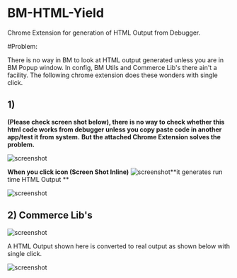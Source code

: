 BM-HTML-Yield
=============

 Chrome Extension for generation of HTML Output from Debugger.
 
#Problem:

There is no way in BM to look at HTML output generated unless you are in BM Popup window. In config, BM Utils and Commerce Lib's there ain't a facility. The following chrome extension does these wonders with single click.

## 1) 
**(Please check screen shot below), there is no way to check whether this html code works from debugger unless you copy paste code in another app/test it from system.**
**But the attached Chrome Extension solves the problem.**

![screenshot](http://img826.imageshack.us/img826/7176/image2uc.png)



**When you click icon  (Screen Shot Inline)** 
![screenshot](http://img716.imageshack.us/img716/8286/image3af.png)**it generates run time HTML Output **

![screenshot](http://img11.imageshack.us/img11/3655/image4fk.png)

## 2) Commerce Lib's

![screenshot](http://img546.imageshack.us/img546/5595/image5fp.png)

A HTML Output shown here is converted to real output as shown below with single click.

![screenshot](http://img571.imageshack.us/img571/2637/image6u.png)
